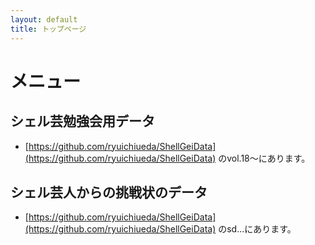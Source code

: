 ```yaml
---
layout: default
title: トップページ
---
```



# メニュー

## シェル芸勉強会用データ

- [https://github.com/ryuichiueda/ShellGeiData](https://github.com/ryuichiueda/ShellGeiData) のvol.18〜にあります。

## シェル芸人からの挑戦状のデータ

- [https://github.com/ryuichiueda/ShellGeiData](https://github.com/ryuichiueda/ShellGeiData) のsd...にあります。
